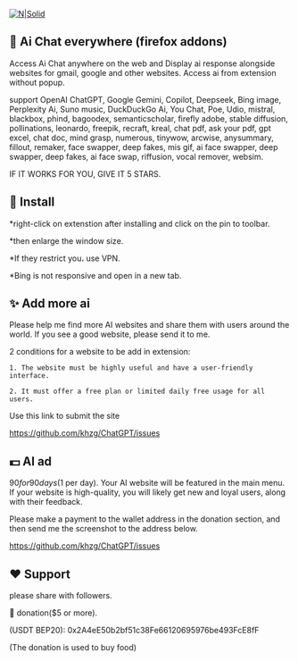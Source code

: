 [![N|Solid](screenshot.png)](https://addons.mozilla.org/en-US/firefox/addon/chatgpt-everywhere/)

## 🤖 Ai Chat everywhere (firefox addons)

Access Ai Chat anywhere on the web and Display ai response alongside websites for gmail, google and other websites. Access ai from extension without popup.

support OpenAI ChatGPT, Google Gemini, Copilot, Deepseek, Bing image, Perplexity Ai, Suno music, DuckDuckGo Ai, You Chat, Poe, Udio, mistral, blackbox, phind, bagoodex, semanticscholar, firefly adobe, stable diffusion, pollinations, leonardo, freepik, recraft, kreal, chat pdf, ask your pdf, gpt excel, chat doc, mind grasp, numerous, tinywow, arcwise, anysummary, fillout, remaker, face swapper, deep fakes, mis gif, ai face swapper, deep swapper, deep fakes, ai face swap, riffusion, vocal remover, websim.

IF IT WORKS FOR YOU, GIVE IT 5 STARS.


## 🎁 Install

*right-click on extenstion after installing and click on the pin to toolbar.

*then enlarge the window size.

*If they restrict you، use VPN.

*Bing is not responsive and open in a new tab.

## ✨ Add more ai

Please help me find more AI websites and share them with users around the world. If you see a good website, please send it to me.

2 conditions for a website to be add in extension:

    1. The website must be highly useful and have a user-friendly interface.

    2. It must offer a free plan or limited daily free usage for all users.

Use this link to submit the site

https://github.com/khzg/ChatGPT/issues

## 💵 AI ad

$90 for 90 days ($1 per day). Your AI website will be featured in the main menu. If your website is high-quality, you will likely get new and loyal users, along with their feedback.

Please make a payment to the wallet address in the donation section, and then send me the screenshot to the address below.

https://github.com/khzg/ChatGPT/issues

## ❤️ Support

please share with followers.

💝 donation($5 or more).

(USDT BEP20): 0x2A4eE50b2bf51c38Fe66120695976be493FcE8fF

(The donation is used to buy food)

